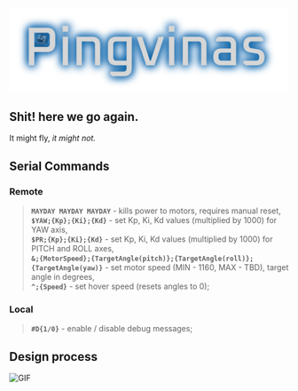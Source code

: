 
![Pingvinas](https://github.com/J4mm3ris/Pingvinas/blob/main/graphics/text.png)

## Shit! here we go again.

It might fly, *it might not.*

## Serial Commands

### Remote

>**`MAYDAY MAYDAY MAYDAY`** - kills power to motors, requires manual reset,\
>**`$YAW;{Kp};{Ki};{Kd}`** - set Kp, Ki, Kd values (multiplied by 1000) for YAW axis,\
>**`$PR;{Kp};{Ki};{Kd}`** - set Kp, Ki, Kd values (multiplied by 1000) for PITCH and ROLL axes,\
>**`&;{MotorSpeed};{TargetAngle(pitch)};{TargetAngle(roll)};{TargetAngle(yaw)}`** - set motor speed (MIN - 1160, MAX - TBD), target angle in degrees,\
>**`^;{Speed}`** - set hover speed (resets angles to 0);

### Local

>**`#D{1/0}`** - enable / disable debug messages;

## Design process

![GIF](https://github.com/J4mm3ris/Pingvinas/blob/main/graphics/dezigningProzces.gif)


